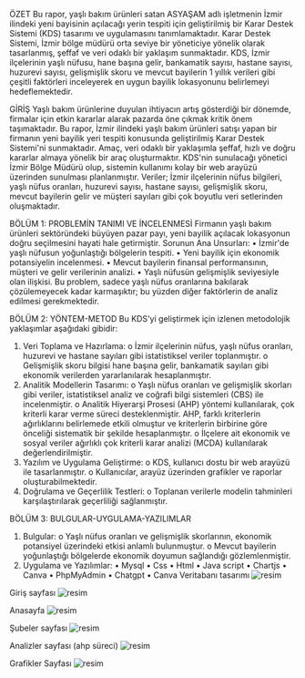 ÖZET
Bu rapor, yaşlı bakım ürünleri satan ASYAŞAM adlı işletmenin İzmir ilindeki yeni bayisinin açılacağı yerin tespiti için geliştirilmiş bir Karar Destek Sistemi (KDS) tasarımı ve uygulamasını tanımlamaktadır. Karar Destek Sistemi, İzmir bölge müdürü orta seviye bir yöneticiye yönelik olarak tasarlanmış, şeffaf ve veri odaklı bir yaklaşım sunmaktadır. KDS, İzmir ilçelerinin yaşlı nüfusu, hane başına gelir, bankamatik sayısı, hastane sayısı, huzurevi sayısı, gelişmişlik skoru ve mevcut bayilerin 1 yıllık verileri gibi çeşitli faktörleri inceleyerek en uygun bayilik lokasyonunu belirlemeyi hedeflemektedir. 

GİRİŞ
Yaşlı bakım ürünlerine duyulan ihtiyacın artış gösterdiği bir dönemde, firmalar için etkin kararlar alarak pazarda öne çıkmak kritik önem taşımaktadır. Bu rapor, İzmir ilindeki yaşlı bakım ürünleri satışı yapan bir firmanın yeni bayilik yeri tespiti konusunda geliştirilmiş Karar Destek Sistemi'ni sunmaktadır. Amaç, veri odaklı bir yaklaşımla şeffaf, hızlı ve doğru kararlar almaya yönelik bir araç oluşturmaktır.
KDS'nin sunulacağı yönetici İzmir Bölge Müdürü olup, sistemin kullanımı kolay bir web arayüzü üzerinden sunulması planlanmıştır. Veriler; İzmir ilçelerinin nüfus bilgileri, yaşlı nüfus oranları, huzurevi sayısı, hastane sayısı, gelişmişlik skoru, mevcut bayilerin gelir ve müşteri sayıları gibi çok boyutlu veri setlerinden oluşmaktadır.

BÖLÜM 1: PROBLEMİN TANIMI VE İNCELENMESİ
Firmanın yaşlı bakım ürünleri sektöründeki büyüyen pazar payı, yeni bayilik açılacak lokasyonun doğru seçilmesini hayati hale getirmiştir.
Sorunun Ana Unsurları:
•	İzmir'de yaşlı nüfusun yoğunlaştığı bölgelerin tespiti.
•	Yeni bayilik için ekonomik potansiyelin incelenmesi.
•	Mevcut bayilerin finansal performansının, müşteri ve gelir verilerinin analizi.
•	Yaşlı nüfusün gelişmişlik seviyesiyle olan ilişkisi.
Bu problem, sadece yaşlı nüfus oranlarına bakılarak çözülemeyecek kadar karmaşıktır; bu yüzden diğer faktörlerin de analiz edilmesi gerekmektedir.

BÖLÜM 2: YÖNTEM-METOD
Bu KDS'yi geliştirmek için izlenen metodolojik yaklaşımlar aşağıdaki gibidir:
1.	Veri Toplama ve Hazırlama:
o	İzmir ilçelerinin nüfus, yaşlı nüfus oranları, huzurevi ve hastane sayıları gibi istatistiksel veriler toplanmıştır.
o	Gelişmişlik skoru bilgisi hane başına gelir, bankamatik sayıları gibi ekonomik verilerden yararlanılarak hesaplanmıştır.
2.	Analitik Modellerin Tasarımı:
o	Yaşlı nüfus oranları ve gelişmişlik skorları gibi veriler, istatistiksel analiz ve coğrafi bilgi sistemleri (CBS) ile incelenmiştir.
o	Analitik Hiyerarşi Prosesi (AHP) yöntemi kullanılarak, çok kriterli karar verme süreci desteklenmiştir. AHP, farklı kriterlerin ağırlıklarını belirlemede etkili olmuştur ve kriterlerin birbirine göre önceliği sistematik bir şekilde hesaplanmıştır.
o	İlçelere ait ekonomik ve sosyal veriler ağırlıklı çok kriterli karar analizi (MCDA) kullanılarak değerlendirilmiştir.
3.	Yazılım ve Uygulama Geliştirme:
o	KDS, kullanıcı dostu bir web arayüzü ile tasarlanmıştır.
o	Kullanıcılar, arayüz üzerinden grafikler ve raporlar oluşturabilmektedir.
4.	Doğrulama ve Geçerlilik Testleri:
o	Toplanan verilerle modelin tahminleri karşılaştırılarak geçerliliği sağlanmıştır.

BÖLÜM 3: BULGULAR-UYGULAMA-YAZILIMLAR
1.	Bulgular:
o	Yaşlı nüfus oranları ve gelişmişlik skorlarının, ekonomik potansiyel üzerindeki etkisi anlamlı bulunmuştur.
o	Mevcut bayilerin yoğunlaştığı bölgelerde ekonomik doyumun sağlandığı gözlemlenmiştir.
2.	Uygulama ve Yazılımlar: 
•	Mysql
•	Css
•	Html
•	Java script
•	Chartjs
•	Canva
•	PhpMyAdmin
•	Chatgpt
•	Canva
Veritabanı tasarımı
 ![resim](https://github.com/user-attachments/assets/ef552aeb-5073-4f71-a2b6-836ecc2121f1)

Giriş sayfası
![resim](https://github.com/user-attachments/assets/fdc59f6a-67f4-495e-959d-2c85dc54f51a)

Anasayfa
![resim](https://github.com/user-attachments/assets/6cf58b19-618b-4a38-a833-5dfd7e92312d)

Şubeler sayfası
![resim](https://github.com/user-attachments/assets/0b98ca1b-1787-4a50-963b-bc652cec0fbd)

Analizler sayfası (ahp süreci)
![resim](https://github.com/user-attachments/assets/800034dc-16b8-4bda-9d73-754c15a5f5b0)

Grafikler Sayfası
![resim](https://github.com/user-attachments/assets/5bfe352e-120d-4439-bb44-3c00593579d8)




 	
